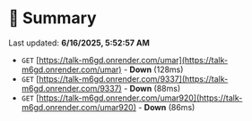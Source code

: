 # 📖 Summary
Last updated: **6/16/2025, 5:52:57 AM**

- `GET` [https://talk-m6gd.onrender.com/umar](https://talk-m6gd.onrender.com/umar) - **Down** (128ms)
- `GET` [https://talk-m6gd.onrender.com/9337](https://talk-m6gd.onrender.com/9337) - **Down** (88ms)
- `GET` [https://talk-m6gd.onrender.com/umar920](https://talk-m6gd.onrender.com/umar920) - **Down** (86ms)
